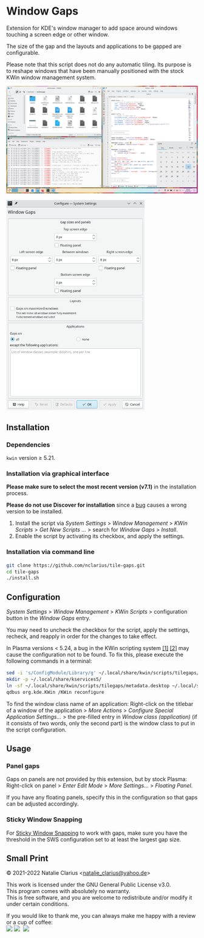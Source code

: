 # Window Gaps

Extension for KDE's window manager to add space around windows touching a screen edge or other window.

The size of the gap and the layouts and applications to be gapped are configurable.

Please note that this script does not do any automatic tiling. Its purpose is to reshape windows that have been manually positioned with the stock KWin window management system.

![screenshot](.img/screenshot.png)

<img src=".img/config.png" alt="config" height="554"/>

## Installation

### Dependencies

`kwin` version ≥ 5.21.

### Installation via graphical interface

**Please make sure to select the most recent version (v7.1)** in the installation process.

**Please do not use Discover for installation** since a [bug](https://bugs.kde.org/show_bug.cgi?id=453521) causes a wrong version to be installed.

1. Install the script via *System Settings* > *Window Management* > *KWin Scripts* > *Get New Scripts …* > search for *Window Gaps* > *Install*.
2. Enable the script by activating its checkbox, and apply the settings.

### Installation via command line

```bash
git clone https://github.com/nclarius/tile-gaps.git
cd tile-gaps
./install.sh
```

## Configuration

*System Settings* > *Window Management* > *KWin Scripts* > configuration button in the *Window Gaps* entry.

You may need to uncheck the checkbox for the script, apply the settings, recheck, and reapply in order for the changes to take effect.

In Plasma versions < 5.24, a bug in the KWin scripting system [[1]](https://bugs.kde.org/show_bug.cgi?id=411430) [[2]](https://bugs.kde.org/show_bug.cgi?id=444378) may cause the configuration not to be found. To fix this, please execute the following commands in a terminal:

```bash
sed -i 's/ConfigModule/Library/g' ~/.local/share/kwin/scripts/tilegaps/metadata.desktop
mkdir -p ~/.local/share/kservices5/
ln -sf ~/.local/share/kwin/scripts/tilegaps/metadata.desktop ~/.local/share/kservices5/tilegaps.desktop
qdbus org.kde.KWin /KWin reconfigure
```

To find the window class name of an application: Right-click on the titlebar of a window of the application > *More Actions* > *Configure Special Application Settings...* > the pre-filled entry in *Window class (application)* (if it consists of two words, only the second part) is the window class to put in the script configuration.

## Usage

### Panel gaps

Gaps on panels are not provided by this extension, but by stock Plasma: Right-click on panel > *Enter Edit Mode* > *More Settings...* > *Floating Panel*.  

If you have any floating panels, specify this in the configuration so that gaps can be adjusted accordingly.

### Sticky Window Snapping

For [Sticky Window Snapping](https://store.kde.org/p/1112552/) to work with gaps, make sure you have the threshold in the SWS configuration set to at least the largest gap size.

## Small Print

© 2021-2022 Natalie Clarius \<natalie_clarius@yahoo.de\>

This work is licensed under the GNU General Public License v3.0.  
This program comes with absolutely no warranty.  
This is free software, and you are welcome to redistribute and/or modify it under certain conditions.  

If you would like to thank me, you can always make me happy with a review or a cup of coffee:  
<a href="https://store.kde.org/p/1619642/"><img src="https://raw.githubusercontent.com/nclarius/Plasma-window-decorations/main/.img/kdestore.png" height="25"/></a>
<a href="https://www.paypal.com/donate/?hosted_button_id=7LUUJD83BWRM4"><img src="https://www.paypalobjects.com/en_US/DK/i/btn/btn_donateCC_LG.gif" height="25"/></a>&nbsp;&nbsp;<a href="https://www.buymeacoffee.com/nclarius"><img src="https://cdn.buymeacoffee.com/buttons/v2/default-yellow.png" height="25"/></a>
